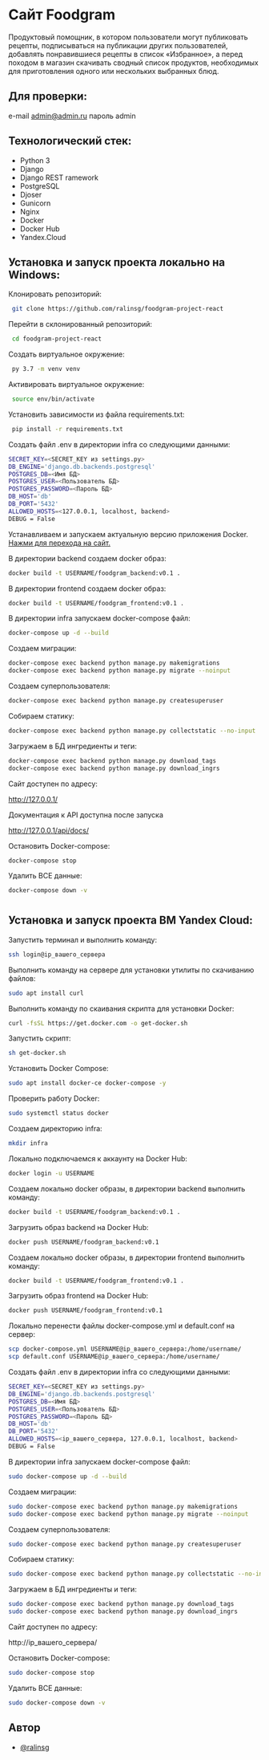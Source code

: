 
# Сайт Foodgram

Продуктовый помощник, в котором пользователи могут публиковать рецепты, подписываться на публикации других пользователей, добавлять понравившиеся рецепты в список «Избранное», а перед походом в магазин скачивать сводный список продуктов, необходимых для приготовления одного или нескольких выбранных блюд.


## Для проверки:
e-mail admin@admin.ru
пароль admin


## Технологический стек:

- Python 3
- Django
- Django REST ramework
- PostgreSQL
- Djoser
- Gunicorn
- Nginx
- Docker
- Docker Hub
- Yandex.Cloud




## Установка и запуск проекта локально на Windows:

Клонировать репозиторий:
```bash
 git clone https://github.com/ralinsg/foodgram-project-react

```
Перейти в склонированный репозиторий:
```bash
 cd foodgram-project-react
```
Cоздать виртуальное окружение:
```bash
 py 3.7 -m venv venv
```
Активировать виртуальное окружение:
```bash
 source env/bin/activate
```
Установить зависимости из файла requirements.txt:
```bash
 pip install -r requirements.txt
```
Создать файл .env в директории infra со следующими данными:
```bash
SECRET_KEY=<SECRET_KEY из settings.py>
DB_ENGINE='django.db.backends.postgresql'
POSTGRES_DB=<Имя БД>
POSTGRES_USER=<Пользователь БД>
POSTGRES_PASSWORD=<Пароль БД>
DB_HOST='db'
DB_PORT='5432'
ALLOWED_HOSTS=<127.0.0.1, localhost, backend>
DEBUG = False
```
Устанавливаем и запускаем актуальную версию приложения Docker.
[Нажми для перехода на сайт.](https://www.docker.com/products/docker-desktop/)

В директории backend создаем docker образ:
```bash
docker build -t USERNAME/foodgram_backend:v0.1 .
```
В директории frontend создаем docker образ:
```bash
docker build -t USERNAME/foodgram_frontend:v0.1 .
```
В директории infra запускаем docker-compose файл:
```bash
docker-compose up -d --build
```
Создаем миграции:
```bash
docker-compose exec backend python manage.py makemigrations
docker-compose exec backend python manage.py migrate --noinput
```
Создаем суперпользователя:
```bash
docker-compose exec backend python manage.py createsuperuser
```
Собираем статику:
```bash
docker-compose exec backend python manage.py collectstatic --no-input
```
Загружаем в БД ингредиенты и теги:
```bash
docker-compose exec backend python manage.py download_tags
docker-compose exec backend python manage.py download_ingrs
```
Сайт доступен по адресу:

http://127.0.0.1/

Документация к API доступна после запуска

http://127.0.0.1/api/docs/

Остановить Docker-compose:
```bash
docker-compose stop
```
Удалить ВСЕ данные:
```bash
docker-compose down -v
```
#
## Установка и запуск проекта ВМ Yandex Cloud:

Запустить терминал и выполнить команду:

```bash
ssh login@ip_вашего_сервера
```

Выполнить команду на сервере для установки утилиты по скачиванию файлов:
```bash
sudo apt install curl
```
Выполнить команду по скаивания скрипта для установки Docker:
```bash
curl -fsSL https://get.docker.com -o get-docker.sh
```
Запустить скрипт:
```bash
sh get-docker.sh
```
Установить Docker Compose:
```bash
sudo apt install docker-ce docker-compose -y
```
Проверить работу Docker:
```bash
sudo systemctl status docker
```
Создаем директорию infra:
```bash
mkdir infra
```
Локально подключаемся к аккаунту на Docker Hub:
```bash
docker login -u USERNAME
```
Создаем локально docker образы, в директории backend выполнить команду:
```bash
docker build -t USERNAME/foodgram_backend:v0.1 .
```
Загрузить образ backend на Docker Hub:
```bash
docker push USERNAME/foodgram_backend:v0.1
```
Создаем локально docker образы, в директории frontend выполнить команду:
```bash
docker build -t USERNAME/foodgram_frontend:v0.1 .
```
Загрузить образ frontend на Docker Hub:
```bash
docker push USERNAME/foodgram_frontend:v0.1
```
Локально перенести файлы docker-compose.yml и default.conf на сервер:
 ```bash
scp docker-compose.yml USERNAME@ip_вашего_сервера:/home/username/
scp default.conf USERNAME@ip_вашего_сервера:/home/username/
```
Создать файл .env в директории infra со следующими данными:
```bash
SECRET_KEY=<SECRET_KEY из settings.py>
DB_ENGINE='django.db.backends.postgresql'
POSTGRES_DB=<Имя БД>
POSTGRES_USER=<Пользователь БД>
POSTGRES_PASSWORD=<Пароль БД>
DB_HOST='db'
DB_PORT='5432'
ALLOWED_HOSTS=<ip_вашего_сервера, 127.0.0.1, localhost, backend>
DEBUG = False
```


В директории infra запускаем docker-compose файл:
```bash
sudo docker-compose up -d --build
```
Создаем миграции:
```bash
sudo docker-compose exec backend python manage.py makemigrations
sudo docker-compose exec backend python manage.py migrate --noinput
```
Создаем суперпользователя:
```bash
sudo docker-compose exec backend python manage.py createsuperuser
```
Собираем статику:
```bash
sudo docker-compose exec backend python manage.py collectstatic --no-input
```
Загружаем в БД ингредиенты и теги:
```bash
sudo docker-compose exec backend python manage.py download_tags
sudo docker-compose exec backend python manage.py download_ingrs
```
Сайт доступен по адресу:

http://ip_вашего_сервера/

Остановить Docker-compose:
```bash
sudo docker-compose stop
```
Удалить ВСЕ данные:
```bash
sudo docker-compose down -v
```


## Автор

- [@ralinsg](https://github.com/ralinsg)
